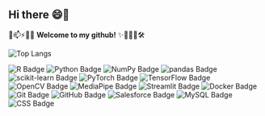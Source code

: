 ## Hi there 😄👋

💬📫⚡🚀🔬 **Welcome to my github!** ✨🔭🌱👯🛠️

![Top Langs](https://github-readme-stats.vercel.app/api/top-langs/?username=StatJuno&layout=compact&theme=radical) 
<!-- [![Solved.ac Profile](http://mazassumnida.wtf/api/generate_badge?boj=cikciki98)](https://solved.ac/cikciki98) -->

![R Badge](https://img.shields.io/badge/R-276DC3?logo=r&logoColor=fff&style=for-the-badge) 
![Python Badge](https://img.shields.io/badge/Python-3776AB?logo=python&logoColor=fff&style=for-the-badge) 
![NumPy Badge](https://img.shields.io/badge/NumPy-013243?logo=numpy&logoColor=fff&style=for-the-badge) 
![pandas Badge](https://img.shields.io/badge/pandas-150458?logo=pandas&logoColor=fff&style=for-the-badge) 
![scikit-learn Badge](https://img.shields.io/badge/scikit--learn-F7931E?logo=scikitlearn&logoColor=fff&style=for-the-badge) 
![PyTorch Badge](https://img.shields.io/badge/PyTorch-EE4C2C?logo=pytorch&logoColor=fff&style=for-the-badge) 
![TensorFlow Badge](https://img.shields.io/badge/TensorFlow-FF6F00?logo=tensorflow&logoColor=fff&style=for-the-badge) 
![OpenCV Badge](https://img.shields.io/badge/OpenCV-5C3EE8?logo=opencv&logoColor=fff&style=for-the-badge) 
![MediaPipe Badge](https://img.shields.io/badge/MediaPipe-0097A7?logo=mediapipe&logoColor=fff&style=for-the-badge) 
![Streamlit Badge](https://img.shields.io/badge/Streamlit-FF4B4B?logo=streamlit&logoColor=fff&style=for-the-badge) 
![Docker Badge](https://img.shields.io/badge/Docker-2496ED?logo=docker&logoColor=fff&style=for-the-badge) 
![Git Badge](https://img.shields.io/badge/Git-F05032?logo=git&logoColor=fff&style=for-the-badge) 
![GitHub Badge](https://img.shields.io/badge/GitHub-181717?logo=github&logoColor=fff&style=for-the-badge) 
![Salesforce Badge](https://img.shields.io/badge/Salesforce-00A1E0?logo=salesforce&logoColor=fff&style=for-the-badge) 
![MySQL Badge](https://img.shields.io/badge/MySQL-4479A1?logo=mysql&logoColor=fff&style=for-the-badge) 
![CSS Badge](https://img.shields.io/badge/CSS-639?logo=css&logoColor=fff&style=for-the-badge)
